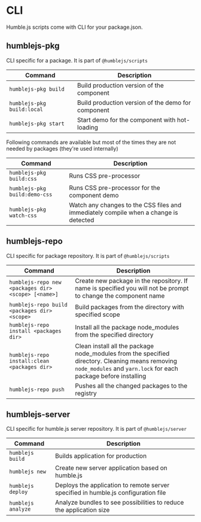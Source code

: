 # CLI
Humble.js scripts come with CLI for your package.json.

## humblejs-pkg
CLI specific for a package. It is part of `@humblejs/scripts`

| Command | Description |
|-----------|----------------|
| `humblejs-pkg build` | Build production version of the component |
| `humblejs-pkg build:local` | Build production version of the demo for component |
| `humblejs-pkg start` | Start demo for the component with hot-loading |

Following commands are available but most of the times they are not needed by packages (they're used internally)

| Command | Description |
|-----------|----------------|
| `humblejs-pkg build:css` | Runs CSS pre-processor |
| `humblejs-pkg build:demo-css` | Runs CSS pre-processor for the component demo |
| `humblejs-pkg watch-css` | Watch any changes to the CSS files and immediately compile when a change is detected |

## humblejs-repo
CLI specific for package repository. It is part of `@humblejs/scripts`

| Command | Description |
|-----------|----------------|
| `humblejs-repo new <packages dir> <scope> [<name>]` | Create new package in the repository. If name is specified you will not be prompt to change the component name |
| `humblejs-repo build <packages dir> <scope>` | Build packages from the directory with specified scope |
| `humblejs-repo install <packages dir>` | Install all the package node_modules from the specified directory |
| `humblejs-repo install:clean <packages dir>` | Clean install all the package node_modules from the specified directory. Cleaning means removing `node_modules` and `yarn.lock` for each package before installing |
| `humblejs-repo push` | Pushes all the changed packages to the registry |


## humblejs-server
CLI specific for humble.js server repository. It is part of `@humblejs/server`

| Command | Description |
|-----------|----------------|
| `humblejs build` | Builds application for production |
| `humblejs new` | Create new server application based on humble.js |
| `humblejs deploy` | Deploys the application to remote server specified in humble.js configuration file|
| `humblejs analyze` | Analyze bundles to see possibilities to reduce the application size|
